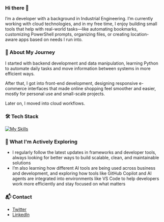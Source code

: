 ### Hi there 👋

I’m a developer with a background in Industrial Engineering. I’m currently working with cloud technologies, and in my free time, I enjoy building small tools that help with real-world tasks—like automating bookmarks, customizing PowerShell prompts, organizing files, or creating location-aware apps based on needs I run into.

### 🚀 About My Journey

I started with backend development and data manipulation, learning Python to automate daily tasks and move information between systems in more efficient ways.

After that, I got into front-end development, designing responsive e-commerce interfaces that made online shopping feel smoother and easier, mostly for personal use and small-scale projects.

Later on, I moved into cloud workflows.

### 🛠 Tech Stack

[![My Skills](https://skillicons.dev/icons?i=python,js,ts,react,nodejs,html,css,gcp,aws,azure)](https://skillicons.dev)

### 🌱 What I'm Actively Exploring

- I regularly follow the latest updates in frameworks and developer tools, always looking for better ways to build scalable, clean, and maintainable solutions  
- I’m also learning how different AI tools are being used across business and development, and exploring how tools like GitHub Copilot and AI agents are integrated into environments like VS Code to help developers work more efficiently and stay focused on what matters

### 📬 Contact

- [Twitter](https://x.com/DavidJMoraesC)  
- [LinkedIn](https://linkedin.com/in/davidjmoraes)




<!--
**Proce2/Proce2** is a ✨ _special_ ✨ repository because its `README.md` (this file) appears on your GitHub profile.

Here are some ideas to get you started:

- 🔭 I’m currently working on ...
- 🌱 I’m currently learning ...
- 👯 I’m looking to collaborate on ...
- 🤔 I’m looking for help with ...
- 💬 Ask me about ...
- 📫 How to reach me: ...
- 😄 Pronouns: ...
- ⚡ Fun fact: ...
-->
